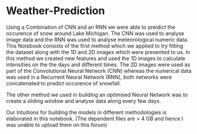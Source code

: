 # Weather-Prediction
Using a Combination of CNN and an RNN we were able to preidict the occurence of snow around Lake Michigan. The CNN was used to analyse image data and the RNN was used to analyse meteorological numeric data.
This Notebook consists of the first method which we applied to try fitting the dataset along with the 1D and 2D images which were presented to us. 
In this method we created new features and used the 1D images to calculate intensities on the the days and different times. 
The 2D images were used as part of the Convolutional Neural Network (CNN) whereas the numerical data was used in a Recurrent Neural Network (RNN), both networks were concatenated to predict occurence of snowfall.

The other method we used in building an optimised Neural Network was to create a sliding window and analyse data along every few days.

Our Intuitions for building the models in different methodologies is elaborated in this notebook.
(The dependent files are > 4 GB and hence I was unable to upload them on this forum)
